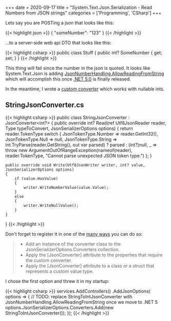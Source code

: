 +++
date = 2020-09-17
title = "System.Text.Json.Serialization - Read Numbers from JSON strings"
categories = ['Programming', 'CSharp']
+++

Lets say you are POSTing a json that looks like this:

{{< highlight json >}}
{
  "someNumber": "123"
}
{{< /highlight >}}

...to a server-side web api DTO that looks like this:

{{< highlight csharp >}}
public class Stuff
{
    public int? SomeNumber { get; set; }
}
{{< /highlight >}}

This thing will fail since the number in the json is quoted. It looks like System.Text.Json is adding [JsonNumberHandling.AllowReadingFromString](https://github.com/dotnet/runtime/issues/30255) which will accomplish this once [.NET 5.0](https://devblogs.microsoft.com/dotnet/announcing-net-5-0-rc-1/) is finally released.

In the meantime, I wrote a [custom converter](https://docs.microsoft.com/en-us/dotnet/standard/serialization/system-text-json-converters-how-to) which works with nullable ints.

## StringJsonConverter.cs

{{< highlight csharp >}}
public class StringJsonConverter : JsonConverter<int?>
{
    public override int? Read(ref Utf8JsonReader reader, Type typeToConvert, JsonSerializerOptions options)
    {
        return reader.TokenType switch
        {
            JsonTokenType.Number => reader.GetInt32(),
            JsonTokenType.Null => null,
            JsonTokenType.String => int.TryParse(reader.GetString(), out var parsed) ? parsed : (int?)null,
            _ => throw new ArgumentOutOfRangeException(nameof(reader), reader.TokenType, "Cannot parse unexpected JSON token type.")
        };
    }

    public override void Write(Utf8JsonWriter writer, int? value, JsonSerializerOptions options)
    {
        if (value.HasValue)
        {
            writer.WriteNumberValue(value.Value);
        }
        else
        {
            writer.WriteNullValue();
        }
    }
}
{{< /highlight >}}

Don't forget to register it in one of the [many ways](https://docs.microsoft.com/en-us/dotnet/standard/serialization/system-text-json-converters-how-to#register-a-custom-converter) you can do so:

> - Add an instance of the converter class to the JsonSerializerOptions.Converters collection.
> - Apply the [JsonConverter] attribute to the properties that require the custom converter.
> - Apply the [JsonConverter] attribute to a class or a struct that represents a custom value type.

I chose the first option and threw it in my startup:

{{< highlight csharp >}}
services.AddControllers()
        .AddJsonOptions(
            options =>
            {
                // TODO: replace StringToIntJsonConverter with JsonNumberHandling.AllowReadingFromString once we move to .NET 5
                options.JsonSerializerOptions.Converters.Add(new StringToIntJsonConverter());
            });
{{< /highlight >}}
